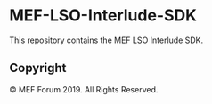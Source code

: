 # MEF-LSO-Interlude-SDK

This repository contains the MEF LSO Interlude SDK.

## Copyright

© MEF Forum 2019. All Rights Reserved.
